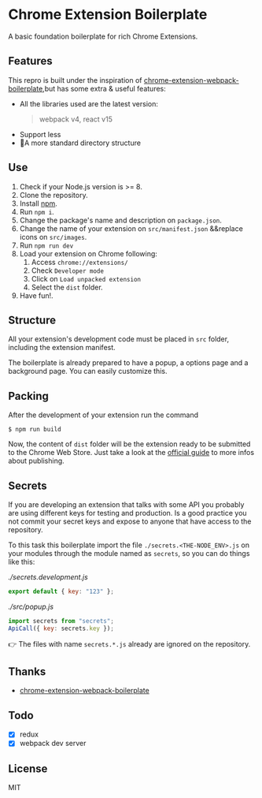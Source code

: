 # Chrome Extension Boilerplate

A basic foundation boilerplate for rich Chrome Extensions.

## Features
This repro is built under the inspiration of [chrome-extension-webpack-boilerplate](https://github.com/samuelsimoes/chrome-extension-webpack-boilerplate),but has some extra & useful features:

* All the libraries used are the latest version:
    > webpack v4, react v15
* Support less
* A more standard directory structure

## Use

1. Check if your Node.js version is >= 8.
2. Clone the repository.
3. Install [npm](https://www.npmjs.com/get-npm).
4. Run `npm i`.
5. Change the package's name and description on `package.json`.
6. Change the name of your extension on `src/manifest.json` &&replace icons on `src/images`.
7. Run `npm run dev`
8. Load your extension on Chrome following:
    1. Access `chrome://extensions/`
    2. Check `Developer mode`
    3. Click on `Load unpacked extension`
    4. Select the `dist` folder.
8. Have fun!.

## Structure
All your extension's development code must be placed in `src` folder, including the extension manifest.

The boilerplate is already prepared to have a popup, a options page and a background page. You can easily customize this.

## Packing
After the development of your extension run the command

```
$ npm run build
```

Now, the content of `dist` folder will be the extension ready to be submitted to the Chrome Web Store. Just take a look at the [official guide](https://developer.chrome.com/webstore/publish) to more infos about publishing.

## Secrets
If you are developing an extension that talks with some API you probably are using different keys for testing and production. Is a good practice you not commit your secret keys and expose to anyone that have access to the repository.

To this task this boilerplate import the file `./secrets.<THE-NODE_ENV>.js` on your modules through the module named as `secrets`, so you can do things like this:

_./secrets.development.js_

```js
export default { key: "123" };
```

_./src/popup.js_

```js
import secrets from "secrets";
ApiCall({ key: secrets.key });
```
:point_right: The files with name `secrets.*.js` already are ignored on the repository.

## Thanks

* [chrome-extension-webpack-boilerplate](https://github.com/samuelsimoes/chrome-extension-webpack-boilerplate)

## Todo

- [x] redux
- [x] webpack dev server

## License

MIT